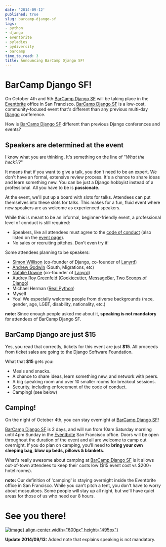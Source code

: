 ```yaml
---
date: '2014-09-12'
published: true
slug: barcamp-django-sf
tags:
- python
- django
- eventbrite
- pyladies
- pydiversity
- barcamp
time_to_read: 3
title: Announcing BarCamp Django SF!
---
```


BarCamp Django SF!
==================

On October 4th and 5th [BarCamp Django
SF](http://barcampdjangosf.eventbrite.com) will be taking place in the
[Eventbrite](http://eventbrite.com) office in San Francisco. [BarCamp
Django SF](http://barcampdjangosf.eventbrite.com) is a low-cost,
community-focused event that's different than any previous multi-day
[Django](http://djangoproject.com) conference.

How is [BarCamp Django SF](http://barcampdjangosf.eventbrite.com)
different than previous Django conferences and events?

Speakers are determined at the event
------------------------------------

I know what you are thinking. It's something on the line of "*What the
heck?!?*"

It means that if you want to give a talk, you don't need to be an
expert. We don't have an formal, extensive review process. It's a
chance to share ideas and learn something new. You can be just a Django
hobbyist instead of a professional. All you have to be is
**passionate**.

At the event, we'll put up a board with slots for talks. Attendees can
put themselves into these slots for talks. This makes for a fun, fluid
event where new speakers are as welcome as experienced speakers.

While this is meant to be an informal, beginner-friendly event, a
professional level of conduct is still required:

-   Speakers, like all attendees must agree to the [code of
    conduct](https://eb-blog-engineering.s3.amazonaws.com/wp-content/uploads/2014/09/Eventbrite-Code-of-Conduct.pdf)
    (also listed on the [event
    page](http://barcampdjangosf.eventbrite.com)).
-   No sales or recruiting pitches. Don't even try it!

Some attendees planning to be speakers:

-   [Simon Willison](https://twitter.com/simonw) (co-founder of Django,
    co-founder of [Lanyrd](http://lanyrd.com/))
-   [Andrew Godwin](https://twitter.com/andrewgodwin) (South,
    Migrations, etc)
-   [Natalie Downe](https://twitter.com/natbat) (co-founder of
    [Lanyrd](http://lanyrd.com/))
-   [Audrey Roy Greenfeld](https://twitter.com/audreyr)
    ([Cookiecutter](github.com/audreyr/cookiecutter),
    [MessageBar](https://github.com/audreyr/messagebar), [Two Scoops of
    Django](http://twoscoopspress.com/products/two-scoops-of-django-1-6))
-   Michael Herman ([Real Python](https://twitter.com/realpython))
-   Myself
-   You! We especially welcome people from diverse backgrounds (race,
    gender, age, LGBT, disability, nationality, etc.)

**note:** Since enough people asked me about it, **speaking is not
mandatory** for attendees of BarCamp Django SF.

BarCamp Django are just $15
----------------------------

Yes, you read that correctly, tickets for this event are just **$15**.
All proceeds from ticket sales are going to the Django Software
Foundation.

What that **$15** gets you:

-   Meals and snacks.
-   A chance to share ideas, learn something new, and network with
    peers.
-   A big speaking room and over 10 smaller rooms for breakout sessions.
-   Security, including enforcement of the code of conduct.
-   Camping! (see below)

Camping!
--------

On the night of October 4th, you can stay overnight at [BarCamp Django
SF](http://barcampdjangosf.eventbrite.com)!

[BarCamp Django SF](http://barcampdjangosf.eventbrite.com) is 2 days,
and will run from 10am Saturday morning until 4pm Sunday in the
[Eventbrite](http://eventbrite.com) San Francisco office. Doors will be
open throughout the duration of the event and all are welcome to camp
out overnight. If you do plan on camping, you'll need to **bring your
own sleeping bag, blow up beds, pillows & blankets**.

What's really awesome about camping at [BarCamp Django
SF](http://barcampdjangosf.eventbrite.com) is it allows out-of-town
attendees to keep their costs low ($15 event cost vs $200+ hotel
rooms).

**note:** Our definition of 'camping' is staying overnight inside the
Eventbrite office in San Francisco. While you can't pitch a tent, you
don't have to worry about mosquitoes. Some people will stay up all
night, but we'll have quiet areas for those of us who need our 8 hours.

See you there!
==============

[![image](https://s.evbuc.com/https_proxy?url=http%3A%2F%2Fwww.cartwheelweb.com%2Fimg%2Fdjango-barcamp%2Fbarcamp-django-v17.png&sig=ADR2i78OsbG0dc0R6netJvTYp24-NWMuiQ&eid=12478998019){.align-center
width="600px" height="495px"}](http://barcampdjangosf.eventbrite.com)

**Update 2014/09/13:** Added note that explains speaking is not
mandatory.
